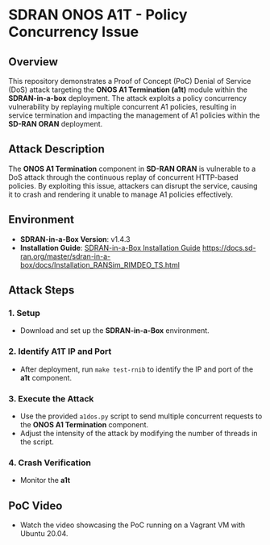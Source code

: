 # SDRAN ONOS A1T - Policy Concurrency Issue

## Overview
This repository demonstrates a Proof of Concept (PoC) Denial of Service (DoS) attack targeting the **ONOS A1 Termination (a1t)** module within the **SDRAN-in-a-box** deployment. The attack exploits a policy concurrency vulnerability by replaying multiple concurrent A1 policies, resulting in service termination and impacting the management of A1 policies within the **SD-RAN ORAN** deployment.

## Attack Description
The **ONOS A1 Termination** component in **SD-RAN ORAN** is vulnerable to a DoS attack through the continuous replay of concurrent HTTP-based policies. By exploiting this issue, attackers can disrupt the service, causing it to crash and rendering it unable to manage A1 policies effectively.

## Environment
- **SDRAN-in-a-Box Version**: v1.4.3
- **Installation Guide**: [SDRAN-in-a-Box Installation Guide](#) https://docs.sd-ran.org/master/sdran-in-a-box/docs/Installation_RANSim_RIMDEO_TS.html

## Attack Steps

### 1. Setup
- Download and set up the **SDRAN-in-a-Box** environment.

### 2. Identify A1T IP and Port
- After deployment, run `make test-rnib` to identify the IP and port of the **a1t** component.

### 3. Execute the Attack
- Use the provided `a1dos.py` script to send multiple concurrent requests to the **ONOS A1 Termination** component.
- Adjust the intensity of the attack by modifying the number of threads in the script.

### 4. Crash Verification
- Monitor the **a1t**

## PoC Video
- Watch the video showcasing the PoC running on a Vagrant VM with Ubuntu 20.04.
  
